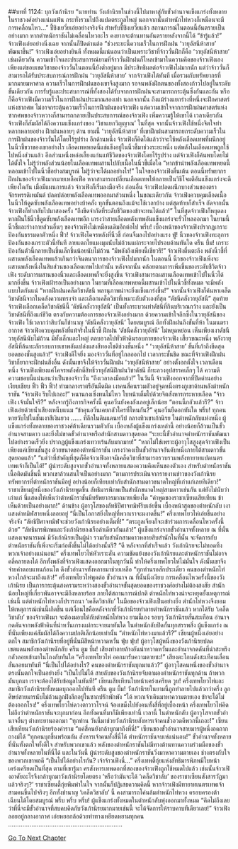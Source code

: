 ##บทที่ 1124: บุกวังเก้านิรย
“นายท่าน วังเก้านิรยในช่วงนี้ไปมาหาสู่กับขั้วอำนาจแข็งแกร่งทั้งหลายในราชวงศ์อย่างแน่นแฟ้น กระทั่งรวมไปถึงแปดตระกูลใหญ่ นอกจากนั้นตำหนักไท่หวงก็เหมือนจะมีการเคลื่อนไหว…”
ปี้ชิงเยวี่ยเอ่ยอย่างจริงจัง
สำหรับปี้ชิงเยวี่ยแล้ว สถานการณ์ในตอนนี้อันตรายเป็นอย่างมาก หากตำหนักราชันไม่เคลื่อนไหวอะไร คงยากจะต้านทานอันตรายหลังจากนี้ได้
“ข้ารู้แล้ว!”
จ้าวเฟิงเอ่ยอย่างนิ่งเฉย จากนั้นก็ปิดด่านต่อ
“ช่วงระยะนี้ความเร็วในการฝึกฝน ‘วายุอัสนีห้าสาย’ พัฒนาขึ้น!”
จ้าวเฟิงเอ่ยอย่างยินดี
ทั้งหมดนี้แน่นอนว่าเป็นเพราะวิชาที่จ้าววั่นฝึกก็คือ ‘วายุอัสนีห้าสาย’ เช่นเดียวกัน ความเข้าใจและประสบการณ์ยามที่จ้าววั่นฝึกฝนก็ไหลเข้ามาในความคิดของจ้าวเฟิงเอง
เพียงแต่ขอบเขตวิชาของจ้าววั่นในตอนนี้ยังต่ำอยู่มาก มีประสิทธิผลต่อจ้าวเฟิงไม่มากนัก
แต่ว่าจ้าววั่นก็สามารถได้รับประสบการณ์การฝึกฝน ‘วายุอัสนีห้าสาย’ จากจ้าวเฟิงได้ทันที เมื่อรวมกับทรัพยากรที่มากมายมหาศาล ความเร็วในการฝึกฝนของเขาจึงสูงมาก
รอจนพลังฝึกตนของทั้งสองก้าวไปอยู่ในระดับขั้นเดียวกัน การรับรู้และประสบการณ์ที่ทั้งสองได้รับจากการฝึกฝนจะสามารถกระตุ้นซึ่งกันและกัน หรือก็คือจ้าวเฟิงมีความเร็วในการฝึกฝนประมาณสองเท่า
นอกจากนั้น ถึงแม้ร่างแยกร่างที่หนึ่งจะฝึกศาสตร์แห่งซากศพ ไม่อาจกระตุ้นความเร็วในการฝึกฝนของจ้าวเฟิง แต่ความเข้าใจจากการฝึกฝนศาสตร์แห่งซากศพของจ้าวหวางก็สามารถกลายเป็นประสบการณ์ของจ้าวเฟิง เพิ่มความรู้ให้เขาได้
เวลาเดียวกัน จ้าวเฟิงก็สัมผัสได้ถึงความแข็งแกร่งของ ‘วิชาแยกวิญญาณ’ ในที่สุด
จากนั้นจ้าวเฟิงใช้หนึ่งจิตใจทำหลากหลายอย่าง ฝึกฝนหลายๆ ด้าน
ยามนี้ ‘วายุอัสนีห้าสาย’ ที่เขาฝึกฝนสามารถยกระดับความเร็วในการฝึกฝนของจ้าววั่นได้โดยไร้รูปร่าง
อีกด้านหนึ่ง จ้าวเฟิงก็คิดได้แล้วว่าจะใช้พลังเลือดเทพที่ผนึกอยู่ในนิ้วชี้ขวาของเขาอย่างไร
เลือดเทพหยดนี้แช่แข็งอยู่ในนิ้วชี้มาช่วงระยะหนึ่ง แต่พลังในเลือดเทพถูกใช้ไปหนึ่งส่วนแล้ว อีกส่วนหนึ่งหล่อเลี้ยงแก่นแท้ชีวิตของจ้าวเฟิงโดยไร้รูปร่าง
แต่จ้าวเฟิงก็ค้นพบโดยไม่ได้ตั้งใจ ไม่รู้ว่าพลังส่วนน้อยในเลือดเทพผสานไปกับเนื้อในนิ้วชี้เมื่อใด
“หากข้านำพลังเลือดเทพหยดนี้หลอมเข้าไปในนิ้วชี้อย่างสมบูรณ์ ไม่รู้ว่าจะได้ผลอย่างไร!”
ในใจของจ้าวเฟิงตื่นเต้น
ตอนนี้ทรัพยากรฝึกฝนของจ้าวเฟิงมากมายเหลือเฟือ หากสามารถเปลี่ยนเลือดเทพให้กลายเป็นวิธีโจมตีอันแข็งแกร่งจะดีเพียงใดกัน
เมื่อมีแผนการแล้ว จ้าวเฟิงก็เริ่มลงมือจริง
ก่อนอื่น จ้าวเฟิงปลดผนึกบางส่วนของตราจักรพรรดิเหมันต์ ปลดปล่อยพลังเลือดเทพออกมาส่วนหนึ่ง
ในขณะเดียวกัน จ้าวเฟิงควบคุมเลือดเนื้อในนิ้วให้ดูดซับพลังเลือดเทพอย่างบ้าคลั่ง
ทุกขั้นตอนถึงแม้จะใช้เวลาบ้าง แต่สุดท้ายก็สำเร็จ
ถัดจากนั้น จ้าวเฟิงก็ทำกลับไปมาสองครั้ง
“ถึงขีดจำกัดที่ระดับชีวิตของข้าจะทนได้แล้ว!”
ในที่สุดจ้าวเฟิงก็หยุดลง
หากฝืนใช้นิ้วชี้ดูดซับพลังเลือดเทพอีก เกรงว่าสายเลือดพลังเทพอันแข็งแกร่งจะรั่วไหลออกมา
ในยามนี้ นิ้วชี้และร่างกายส่วนอื่นๆ ของจ้าวเฟิงไม่เหมือนเดิมอีกต่อไป
พรึ่บ!
เบื้องหน้าของจ้าวเฟิงปรากฏเกราะป้องกันธรรมดาตัวหนึ่ง
ฟิ้ว!
จ้าวเฟิงโคจรพลังที่นิ้วชี้ ก่อนจิ้มลงไปอย่างแรง
ฟู่!
นิ้วของจ้าวเฟิงทะลุการป้องกันของเกราะตัวนี้ทันที ลายแตกใยแมงมุมนับไม่ถ้วนแผ่กระจายไปรอบด้านทันใด
ครืน บึ้ม!
เกราะป้องกันตัวนี้กลายเป็นชิ้นเล็กชิ้นน้อยนับไม่ถ้วน
“มีพลังถึงเพียงนี้เชียวรึ!”
จ้าวเฟิงตื่นตะลึง
พลังนิ้วชี้ที่ผสานพลังเลือดเทพแล้วเกินกว่าจินตนาการของจ้าวเฟิงไปมากนัก
ในตอนนี้ นิ้วของจ้าวเฟิงเพิ่งจะผสานพลังหนึ่งในสิบส่วนของเลือดเทพไปเท่านั้น
หลังจากนั้น คล้อยตามการเพิ่มขึ้นของระดับชีวิตจ้าวเฟิง ระดับการผสานของนิ้วและเลือดเทพก็จะยิ่งสูงขึ้น จ้าวเฟิงสามารถผสานเลือดเทพเข้าไปในนิ้วได้มากยิ่งขึ้น
จ้าวเฟิงเฝ้ารอเป็นอย่างมาก ในยามที่เลือดเทพหยดนี้ผสานเข้าไปในนิ้วชี้ทั้งหมด จะมีพลังแบบใดกันแน่
“หากฝึกฝนเคล็ดวิชาดัชนี พลานุภาพน่าจะยิ่งแข็งแกร่งขึ้น!”
จากนั้นจ้าวเฟิงก็ค้นหาเคล็ดวิชาดัชนีจากในคลังความทรงจำ และเลือกเคล็ดวิชาที่เหมาะกับตัวเองที่สุด
“ดัชนีคลั่งวายุอัสนี”
สุดท้าย จ้าวเฟิงเลือกเคล็ดวิชาดัชนีนี้
‘ดัชนีคลั่งวายุอัสนี’ เป็นทั้งกระบวนท่าดัชนีที่กินบริเวณกว้าง และยังเป็นวิชาดัชนีที่ถึงแก่ชีวิต ตรงกับความต้องการของจ้าวเฟิงอย่างมาก
ด้วยความเข้าใจลึกซึ้งในวายุอัสนีของจ้าวเฟิง ใช้เวลากว่าสิบวันก็ชำนาญ ‘ดัชนีคลั่งวายุอัสนี’ โดยสมบูรณ์ อีกทั้งฝึกฝนถึงขั้นที่ห้า
ในมนตราอากาศ จ้าวเฟิงควบคุมพลังที่แท้จริงในนิ้วชี้ ฝึกฝน ‘ดัชนีคลั่งวายุอัสนี’ ไม่หยุดหย่อน
เห็นเพียงเงาดัชนีวายุอัสนีนับไม่ถ้วน มีทั้งเล็กและใหญ่ ตลบอวลไปทั่วฟ้าดินรอบกายของจ้าวเฟิง
เสี้ยวขณะหนึ่ง พลังวายุอัสนีที่ล้นทะลักรอบกายเขาพลันเปล่งแสงสีทองโชติช่วงชั้นหนึ่ง
“ ‘วายุอัสนีห้าสาย’ ขั้นที่เก้าถึงขีดสุดยอดของชั้นสูงแล้ว!”
จ้าวเฟิงดีใจยิ่ง มองจ้าววั่นที่อยู่ไกลออกไป
เวลากระชั้นชิด ขณะที่จ้าวเฟิงฝึกฝนวิชาก็ยากจะฝึกฝนสิ่งอื่น ดังนั้นเขาจึงให้จ้าววั่นฝึกฝน ‘วายุอัสนีห้าสาย’ อย่างตั้งอกตั้งใจ
เวลาเดือนหนึ่ง จ้าวเฟิงเพียงแค่โคจรพลังศักดิ์สิทธิ์วายุอัสนีฝึกฝนวิชาดัชนี ก็ทะลวงอุปสรรคเล็กๆ ได้ ความดีความชอบนี้แน่นอนว่าเป็นของจ้าววั่น
“ถึงเวลาลงมือแล้ว!”
ในวันนี้ จ้าวเฟิงออกจากที่ปิดด่านอย่างเงียบเชียบ
ฟิ้ว ฟิ้ว ฟิ้ว!
ท่ามกลางราตรีอันมืดมิด เงาคนสี่คนรวมตัวอยู่จุดหนึ่งตรงภูเขาด้านหลังตำหนักราชัน
“จ้าวเฟิง รีบไปเถอะ!”
หนานกงเซิ่งทนไม่ไหว ใบหน้าเต็มไปด้วยจิตสังหารกระหายเลือด
“จ้าวเฟิง เจ้ามั่นใจรึ?”
หลังจากรู้ถึงภารกิจครั้งนี้ คุนอวิ๋นยังคงลังเลอยู่เล็กน้อย
“ตอนนี้กลัวแล้วรึ?”
จ้าวเฟิงเอ่ยด้วยน้ำเสียงเหน็บแนม
“ข้าคุนอวิ๋นเคยกลัวใครที่ไหนกัน?”
คุนอวิ๋นยืดอกทันใด
พรึ่บ!
ทุกคนหายวับไปในชั้นเงาสีเงินยวง
……
ที่ลึกในดินแดนทวีป กลางทิวเขาเก้านิรย
ในตำหนักลับแห่งหนึ่ง ผู้แข็งแกร่งทั้งหลายของราชวงศ์ต้าเฉียนรวมตัวกัน
เบื้องหลังผู้แข็งแกร่งเหล่านี้ อย่างน้อยก็ล้วนเป็นขั้วอำนาจสามดาว และยิ่งไม่ขาดขั้วอำนาจหรือสำนักสามดาวสุดยอด
“ระยะนี้ขั้วอำนาจตำหนักราชันพัฒนาไปอย่างรวดเร็วยิ่ง ปรากฏผู้แข็งแกร่งเทวาเร้นลับมากมาย!”
“หากไม่ใช่เพราะผู้อาวุโสสูงสุดจ้าวเฟิงเป็นเพียงแค่เซียนชั้นสูง ด้วยขนาดของตำหนักราชัน เกรงว่าคงเป็นขั้วอำนาจอันดับหนึ่งภายใต้สามดาวขั้นสุดยอดแล้ว”
“แต่ว่าที่สำคัญที่สุดก็คือจ้าวเฟิงอาจมีเคล็ดวิชาที่สามารถรวบรวมพลังทายาทแปดเนตรเทพเจ้าก็เป็นได้!”
ผู้นำระดับสูงจากขั้วอำนาจทั้งหลายแสดงความคิดเห็นของตัวเอง
สำหรับตำหนักราชันเนื้อติดมันชิ้นนี้ พวกเขาล้วนสนใจเป็นอย่างมาก
“ตามการประเมินจากรายงานข่าวของวังเก้านิรย ทรัพยากรที่ตำหนักราชันมีอยู่ อย่างน้อยก็เทียบเท่ากับสำนักสามดาวขนาดใหญ่ที่เก่าแก่เลยทีเดียว!”
ราชาเซียนผู้หนึ่งของวังเก้านิรยพูดขึ้น
ลัทธิมารพิภพเป็นสำนักขนาดใหญ่สามดาวเช่นกัน แต่ยังไม่นับว่าเก่าแก่ นี่แสดงให้เห็นว่าตำหนักราชันมีทรัพยากรมากมายเพียงใด
“คำพูดของราชาเซียนเสียเทียน ข้าเห็นด้วยเป็นอย่างมาก!”
ด้านข้าง ผู้อาวุโสของลัทธิปีศาจทมิฬรีบเอ่ยขึ้น
เบื้องหน้าสุดของตำหนักลับ เงาแสงดำทมิฬสายหนึ่งลอยอยู่
“นี่เป็นโอกาสยิ่งใหญ่ที่พวกเราจะผงาดขึ้น!”
ครึ่งเทพโยวไห่เอ่ยขึ้นอย่างจริงจัง
“ลัทธิปีศาจทมิฬจะช่วยวังเก้านิรยอย่างเต็มที่!”
“ตระกูลเจียงก็จะเข้าร่วมการเคลื่อนไหวครั้งนี้ด้วย”
“ลัทธิมารพิภพและวังเก้านิรยลงเรือลำเดียวกันแล้ว!”
ผู้แข็งแกร่งจากขั้วอำนาจทั้งหลาย ณ ที่นั่นแสดงเจตนารมณ์
มีวังเก้านิรยเป็นผู้นำ รวมกับสำนักสามดาวหลายสิบสำนักในที่นั้น จะจัดการกับตำหนักราชันที่เพิ่งจะเริ่มก่อตั้งขึ้นไม่ได้อย่างนั้นรึ?
“ดี หลังจากที่สำเร็จแล้ว วังเก้านิรยจะไม่ทอดทิ้งพวกเจ้าอย่างแน่นอน!”
ครึ่งเทพโยวไห่หัวเราะลั่น
ความขัดแย้งของวังเก้านิรยและตำหนักราชันไม่อาจคลี่คลายลงได้ อีกทั้งพลังที่จ้าวเฟิงแสดงออกมาในทุกวันนี้ ทำให้ครึ่งเทพโยวไห่ไม่มั่นใจ
ดังนั้นเขาจึงจ่ายค่าตอบแทนก้อนโต ดึงขั้วอำนาจทั้งหลายมาช่วยเหลือ
“ทุกท่านรอสักประเดี๋ยว คนของตำหนักไท่หวงใกล้จะมาถึงแล้ว!”
ครึ่งเทพโยวไห่พูดต่อ
ขั้วอำนาจ ณ ที่นั้นนิ่งเงียบ
การเคลื่อนไหวครั้งนี้ของวังเก้านิรย เป็นการกระตุ้นสงครามระหว่างสองขั้วอำนาจขั้นสุดยอดของราชวงศ์อย่างไม่ต้องสงสัย สำนักน้อยใหญ่ที่เกี่ยวพันอาจจะมีถึงหลายร้อย
ภายใต้สถานการณ์ปกติ ตำหนักไท่หวงน่าจะหยุดยั้งเหตุการณ์เช่นนี้
แต่ตำหนักไท่หวงก็ปรารถนา ‘เคล็ดวิชาลับ’ ในมือของจ้าวเฟิงเป็นอย่างยิ่ง
ตำนักไท่หวงจึงยอมให้เหตุการณ์เช่นนี้เกิดขึ้น แต่เงื่อนไขคือหลังจากที่วังเก้านิรยทำลายตำหนักราชันแล้ว หากได้รับ ‘เคล็ดวิชาลับ’ ของจ้าวเฟิงมา จะต้องมอบให้กับตำหนักไท่หวง
ยามนี้เอง รอบๆ วังเก้านิรยสั่นสะเทือน อำนาจกดดันจากพลังฟ้าดินที่น่าหวั่นเกรงแผ่กระจายมาทันใด
ในตำหนักลับปิดกั้นทุกสรรพสิ่ง ผู้แข็งแกร่ง ณ ที่นั่นเพียงแค่สัมผัสได้ถึงความปกติเล็กน้อยเท่านั้น
“ตำหนักไท่หวงมาแล้วรึ?”
เซียนผู้หนึ่งเอ่ยอย่างตกใจ
สมาชิกวังเก้านิรยที่อยู่ที่นั่นมีสีหน้าหวาดหวั่น
ฟุ่บ ฟุ่บ!
ผู้อาวุโสผู้หนึ่งของวังเก้านิรยปลดเขตแดนพลังของตำหนักลับ
ครืน ตูม บึ้ม!
เสียงทำลายล้างอันน่าหวาดหวั่นและอำนาจกดดันที่น่าสะพรึงกลัวลอยเข้ามาในโถงลับทันใด
“ครึ่งเทพโยวไห่ ออกมารับความตายซะ!”
เสียงตะโกนดังสะเทือนเลื่อนลั่นลอยมาทันที
“นี่เป็นไปได้อย่างไร? คนของตำหนักราชันบุกมาแล้ว?”
ผู้อาวุโสคนหนึ่งของขั้วอำนาจตรงนั้นตกใจเป็นอย่างยิ่ง
“เป็นไปไม่ได้ สายลับของวังเก้านิรยจับตามองตำหนักราชันทุกด้าน ถ้าพวกมันบุกมา เราจะต้องได้รับข้อมูลในทันที!”
เซียนเสียเทียนใบหน้าเคร่งเครียด
วูบ!
ครึ่งเทพโยวไห่และสมาชิกวังเก้านิรยทั้งหมดบุกออกไปทันที
ครืน ตูม บึ้ม!
วังเก้านิรยในยามนี้ถูกทำลายไปแล้วกว่าครึ่ง ลูกศิษย์สายมารนับไม่ถ้วนถูกฝังลึกอยู่ในซากปรักพักพัง
“ได้ พวกเจ้าเดินมาหาความตายเอง ข้าจะได้ไม่ต้องออกโรง!”
ครึ่งเทพโยวไห่ดวงตาวาวโรจน์ จ้องเขม็งไปยังคนทั้งสี่ที่อยู่เบื้องหน้า
ครึ่งเทพโยวไห่คิดไม่ถึงว่าตำหนักราชันจะบุกมาก่อน อีกทั้งคนที่มาก็มีเพียงเท่านี้
เวลานี้ ในตำหนักลับ ผู้อาวุโสจากขั้วอำนาจอื่นๆ ต่างทะยานออกมา
“ทุกท่าน วันนี้มาช่วยวังเก้านิรยสังหารเจ้าคนชั่วอวดดีพวกนี้เถอะ!”
เซียนเสียเทียนวังเก้านิรยร้องคำราม
“แค่สี่คนยังกล้าบุกมาถึงที่นี่!”
เซียนของขั้วอำนาจสายมารผู้หนึ่งอดถากถางม่ได้
“ทุกคนบุกขึ้นพร้อมกัน สังหารเจ้าคนทั้งสี่นี่ได้ ตำหนักราชันจบเห่แน่นอน!”
ขั้วอำนาจทั้งหลายที่นั่นทั้งตกใจทั้งดีใจ
สำหรับพวกเขาแล้ว พลังของตำหนักราชันไม่มีทางต้านทานความร่วมมือของขั้วอำนาจทั้งหลายในที่นี่ได้
และในวันนี้ ผู้นำระดับสูงของตำหนักราชันวิ่งมาหาความตายเอง ช่างตรงกับใจของพวกเขาพอดี
“เป็นไปได้อย่างไรกัน? เจ้าจ้าวเฟิงนี่…”
ครึ่งเทพตี้กุ่ยแห่งลัทธิมารพิภพมีใบหน้าเคร่งเครียดเป็นที่สุด
ตามที่เขารู้มา ศรสังหารเทพดอกที่สองของจ้าวเฟิงถูกใช้หมดไปแล้ว
เช่นนั้นจ้าวเฟิงอาศัยอะไรจึงกล้าบุกมาวังเก้านิรยโดยตรง
‘หรือว่ามันจะได้ ‘เคล็ดวิชาลับ’ ของราชาเซียนสังสารวัฏมาแล้วจริงๆ?’
ราชาเซียนตี้กุ่ยพึมพำในใจ จากนั้นก็ปฏิเสธความคิดนี้
หากจ้าวเฟิงมีทายาทเนตรเทพเจ้าสามคนขึ้นไปจริงๆ อีกทั้งชำนาญ ‘เคล็ดวิชาลับ’ นี้ คงสามารถโค่นล้มตำหนักไท่หวง ครอบครองต้าเฉียนได้โดยสมบูรณ์
พรึ่บ พรึ่บ พรึ่บ!
ผู้แข็งแกร่งทั้งหมดในตำหนักลับพุ่งออกมาทั้งหมด
“คิดไม่ถึงเลยว่าที่นี่จะมีขั้วอำนาจที่สบคบคิดกับวังเก้านิรยมากมายเช่นนี้ จะได้จัดการให้ราบคาบทีเดียวเลย!”
จ้าวเฟิงลอยอยู่กลางอากาศ เอ่ยหยอกล้อด้วยท่าทางเหยียดหยามทุกคน
……………………………………………………….


[Go To Next Chapter]( ./362.md)